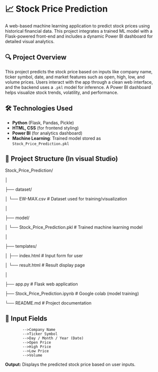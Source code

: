 # 📈 Stock Price Prediction

A web-based machine learning application to predict stock prices using historical financial data. This project integrates a trained ML model with a Flask-powered front-end and includes a dynamic Power BI dashboard for detailed visual analytics.


## 🔍 Project Overview

This project predicts the stock price based on inputs like company name, ticker symbol, date, and market features such as open, high, low, and volume prices. Users interact with the app through a clean web interface, and the backend uses a `.pkl` model for inference. A Power BI dashboard helps visualize stock trends, volatility, and performance.


## 🛠️ Technologies Used

- **Python** (Flask, Pandas, Pickle)
- **HTML, CSS** (for frontend styling)
- **Power BI** (for analytics dashboard)
- **Machine Learning**: Trained model stored as `Stock_Price_Prediction.pkl`


## 📁 Project Structure (In visual Studio)

Stock_Price_Prediction/

│

├── dataset/

│ └── EW-MAX.csv # Dataset used for training/visualization

│

├── model/

│ └── Stock_Price_Prediction.pkl # Trained machine learning model

│

├── templates/

│ ├── index.html # Input form for user

│ └── result.html # Result display page

│

├── app.py # Flask web application

├── Stock_Price_Prediction.ipynb # Google colab (model training)

└── README.md # Project documentation


## 🧪 Input Fields
            -->Company Name
            -->Ticker Symbol
            -->Day / Month / Year (Date)
            -->Open Price
            -->High Price
            -->Low Price
            -->Volume
**Output:** Displays the predicted stock price based on user inputs.

